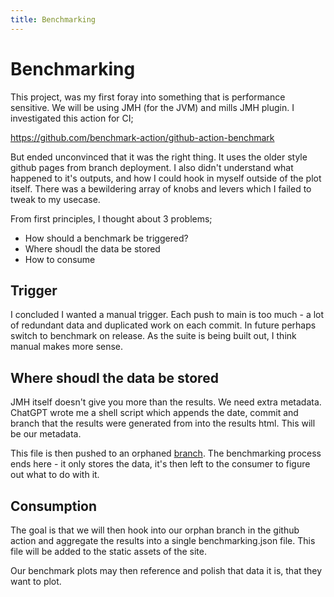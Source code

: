 ```yaml
---
title: Benchmarking
---
```


# Benchmarking

This project, was my first foray into something that is performance sensitive. We will be using JMH (for the JVM) and mills JMH plugin. I investigated this action for CI;

https://github.com/benchmark-action/github-action-benchmark

But ended unconvinced that it was the right thing. It uses the older style github pages from branch deployment. I also didn't understand what happened to it's outputs, and how I could hook in myself outside of the plot itself. There was a bewildering array of knobs and levers which I failed to tweak to my usecase.

From first principles, I thought about 3 problems;
- How should a benchmark be triggered?
- Where shoudl the data be stored
- How to consume

## Trigger

I concluded I wanted a manual trigger. Each push to main is too much - a lot of redundant data and duplicated work on each commit. In future perhaps switch to benchmark on  release. As the suite is being built out, I think manual makes more sense.

## Where shoudl the data be stored

JMH itself doesn't give you more than the results. We need extra metadata. ChatGPT wrote me a shell script which appends the date, commit and branch that the results were generated from into the results html. This will be our metadata.

This file is then pushed to an orphaned  [branch](https://github.com/Quafadas/vecxt/tree/benchmark). The benchmarking process ends here - it only stores the data, it's then left to the consumer to figure out what to do with it.

## Consumption

The goal is that we will then hook into our orphan branch in the github action and aggregate the results into a single benchmarking.json file. This file will be added to the static assets of the site.

Our benchmark plots may then reference and polish that data  it is, that they want to plot.




